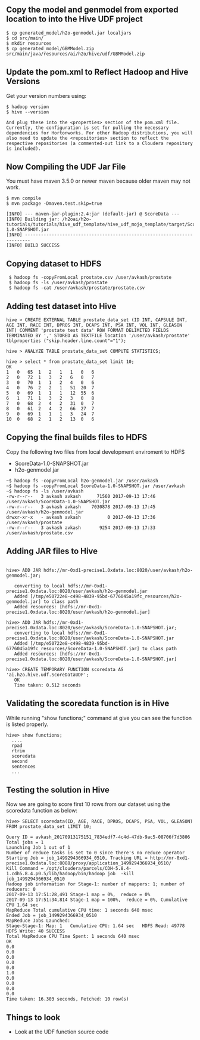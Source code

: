 
## Copy the model and genmodel from exported location to into the Hive UDF project ##

```
$ cp generated_model/h2o-genmodel.jar localjars
$ cd src/main/
$ mkdir resources
$ cp generated_model/GBMModel.zip src/main/java/resources/ai/h2o/hive/udf/GBMModel.zip
```

## Update the pom.xml to Reflect Hadoop and Hive Versions ##

Get your version numbers using:
```
$ hadoop version
$ hive --version

And plug these into the <properties> section of the pom.xml file. Currently, the configuration is set for pulling the necessary dependencies for Hortonworks. For other Hadoop distributions, you will also need to update the <repositories> section to reflect the respective repositories (a commented-out link to a Cloudera repository is included).

```

## Now Compiling the UDF Jar File ###

You must have maven 3.5.0 or newer maven because older maven may not work.

```
$ mvn compile
$ mvn package -Dmaven.test.skip=true

[INFO] --- maven-jar-plugin:2.4:jar (default-jar) @ ScoreData ---
[INFO] Building jar: /h2oai/h2o-tutorials/tutorials/hive_udf_template/hive_udf_mojo_template/target/ScoreData-1.0-SNAPSHOT.jar
[INFO] ------------------------------------------------------------------------
[INFO] BUILD SUCCESS
```


## Copying dataset to HDFS ##


```
 $ hadoop fs -copyFromLocal prostate.csv /user/avkash/prostate
 $ hadoop fs -ls /user/avkash/prostate
 $ hadoop fs -cat /user/avkash/prostate/prostate.csv
```

## Adding  test dataset into Hive ##

```
hive > CREATE EXTERNAL TABLE prostate_data_set (ID INT, CAPSULE INT, AGE INT, RACE INT, DPROS INT, DCAPS INT, PSA INT, VOL INT, GLEASON INT) COMMENT 'prostate test data' ROW FORMAT DELIMITED FIELDS TERMINATED BY ',' STORED AS TEXTFILE location '/user/avkash/prostate' tblproperties ("skip.header.line.count"="1");

hive > ANALYZE TABLE prostate_data_set COMPUTE STATISTICS;

hive > select * from prostate_data_set limit 10;
OK
1	0	65	1	2	1	1	0	6
2	0	72	1	3	2	6	0	7
3	0	70	1	1	2	4	0	6
4	0	76	2	2	1	51	20	7
5	0	69	1	1	1	12	55	6
6	1	71	1	3	2	3	0	8
7	0	68	2	4	2	31	0	7
8	0	61	2	4	2	66	27	7
9	0	69	1	1	1	3	24	7
10	0	68	2	1	2	13	0	6

```

## Copying the final builds files to HDFS

Copy the following two files from local development enviroment to HDFS
 - ScoreData-1.0-SNAPSHOT.jar
 - h2o-genmodel.jar 

```
~$ hadoop fs -copyFromLocal h2o-genmodel.jar /user/avkash
~$ hadoop fs -copyFromLocal ScoreData-1.0-SNAPSHOT.jar /user/avkash
~$ hadoop fs -ls /user/avkash
-rw-r--r--   3 avkash avkash      71560 2017-09-13 17:46 /user/avkash/ScoreData-1.0-SNAPSHOT.jar
-rw-r--r--   3 avkash avkash    7030878 2017-09-13 17:45 /user/avkash/h2o-genmodel.jar
drwxr-xr-x   - avkash avkash          0 2017-09-13 17:36 /user/avkash/prostate
-rw-r--r--   3 avkash avkash       9254 2017-09-13 17:33 /user/avkash/prostate.csv
```

## Adding JAR files to Hive ##

```

hive> ADD JAR hdfs://mr-0xd1-precise1.0xdata.loc:8020/user/avkash/h2o-genmodel.jar;

   converting to local hdfs://mr-0xd1-precise1.0xdata.loc:8020/user/avkash/h2o-genmodel.jar
   Added [/tmp/e50722e8-c498-4839-95bd-6776045a19fc_resources/h2o-genmodel.jar] to class path
   Added resources: [hdfs://mr-0xd1-precise1.0xdata.loc:8020/user/avkash/h2o-genmodel.jar]

hive> ADD JAR hdfs://mr-0xd1-precise1.0xdata.loc:8020/user/avkash/ScoreData-1.0-SNAPSHOT.jar;
   converting to local hdfs://mr-0xd1-precise1.0xdata.loc:8020/user/avkash/ScoreData-1.0-SNAPSHOT.jar
   Added [/tmp/e50722e8-c498-4839-95bd-6776045a19fc_resources/ScoreData-1.0-SNAPSHOT.jar] to class path
   Added resources: [hdfs://mr-0xd1-precise1.0xdata.loc:8020/user/avkash/ScoreData-1.0-SNAPSHOT.jar]

hive> CREATE TEMPORARY FUNCTION scoredata AS 'ai.h2o.hive.udf.ScoreDataUDF';
   OK
   Time taken: 0.512 seconds

```
## Validating the scoredata function is in Hive ##

While running "show functions;" command at give you can see the function is listed properly.

```
hive> show functions;
  ....
  rpad
  rtrim
  scoredata
  second
  sentences
  ...
```

## Testing the solution in Hive ## 

Now we are going to score first 10 rows from our dataset using the scoredata function as below:

```
hive> SELECT scoredata(ID, AGE, RACE, DPROS, DCAPS, PSA, VOL, GLEASON) FROM prostate_data_set LIMIT 10;

Query ID = avkash_20170913175151_7834edf7-4c4d-47db-9ac5-08706f7d3806
Total jobs = 1
Launching Job 1 out of 1
Number of reduce tasks is set to 0 since there's no reduce operator
Starting Job = job_1499294366934_0510, Tracking URL = http://mr-0xd1-precise1.0xdata.loc:8088/proxy/application_1499294366934_0510/
Kill Command = /opt/cloudera/parcels/CDH-5.8.4-1.cdh5.8.4.p0.5/lib/hadoop/bin/hadoop job  -kill job_1499294366934_0510
Hadoop job information for Stage-1: number of mappers: 1; number of reducers: 0
2017-09-13 17:51:28,491 Stage-1 map = 0%,  reduce = 0%
2017-09-13 17:51:34,814 Stage-1 map = 100%,  reduce = 0%, Cumulative CPU 1.64 sec
MapReduce Total cumulative CPU time: 1 seconds 640 msec
Ended Job = job_1499294366934_0510
MapReduce Jobs Launched:
Stage-Stage-1: Map: 1   Cumulative CPU: 1.64 sec   HDFS Read: 49778 HDFS Write: 40 SUCCESS
Total MapReduce CPU Time Spent: 1 seconds 640 msec
OK
0.0
0.0
0.0
0.0
0.0
1.0
0.0
0.0
0.0
0.0
Time taken: 16.303 seconds, Fetched: 10 row(s)

```

## Things to look ##

 - Look at the UDF function source code
